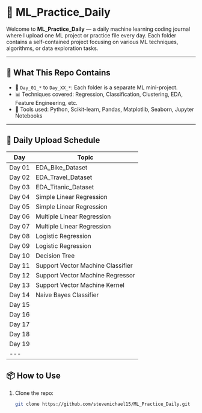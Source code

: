 # 🧠 ML_Practice_Daily

Welcome to **ML_Practice_Daily** — a daily machine learning coding journal where I upload one ML project or practice file every day. Each folder contains a self-contained project focusing on various ML techniques, algorithms, or data exploration tasks.

---

## 🚀 What This Repo Contains

- 📁 `Day_01_*` to `Day_XX_*`: Each folder is a separate ML mini-project.
- 📊 Techniques covered: Regression, Classification, Clustering, EDA, Feature Engineering, etc.
- 🧰 Tools used: Python, Scikit-learn, Pandas, Matplotlib, Seaborn, Jupyter Notebooks

---

## 📅 Daily Upload Schedule

| Day     | Topic                              |
|---------|------------------------------------|
| Day 01  | EDA_Bike_Dataset                   |
| Day 02  | EDA_Travel_Dataset                 |
| Day 03  | EDA_Titanic_Dataset                |
| Day 04  | Simple Linear Regression           |
| Day 05  | Simple Linear Regression           |
| Day 06  | Multiple Linear Regression         |
| Day 07  | Multiple Linear Regression         |
| Day 08  | Logistic Regression                |
| Day 09  | Logistic Regression                |
| Day 10  | Decision Tree                      |
| Day 11  | Support Vector Machine Classifier  |
| Day 12  | Support Vector Machine Regressor   |
| Day 13  | Support Vector Machine Kernel      |
| Day 14  | Naive Bayes Classifier             |
| Day 15  |                                    |
| Day 16  |                                    |
| Day 17  |                                    |
| Day 18  |                                    |
| Day 19  |                                    |
|---

## 📦 How to Use

1. Clone the repo:
   ```bash
   git clone https://github.com/stevemichael15/ML_Practice_Daily.git
